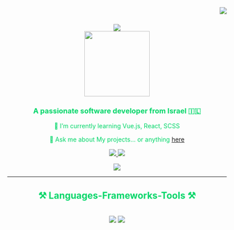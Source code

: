 <img align="right" src="https://visitor-badge.laobi.icu/badge?page_id=davislyu.davislyu" />

<h1 align="center" style="color: #00d668;">

<img src="https://readme-typing-svg.herokuapp.com/?font=Righteous&size=35&center=true&vCenter=true&width=500&height=70&duration=4000&lines=Hi+There!+👋;+I'm+Davis!&color=00d668" />

<div align="center">
  <img src="https://vuejs.org/images/logo.png" width="150" height="150"/>
</div>

</h1>


<h3 align="center" style="color: #00d668;">A passionate software developer from Israel 🇮🇱</h3>

<div align="center" style="color: #00d668;">

  

 🌱 I’m currently learning Vue.js, React, SCSS

💬 Ask me about My projects... or anything [here](https://github.com/davislyu/davislyu/issues)

 </div>

 <div align="center">



</div>

 

<div align="center" style="color: #00d668;"> 

  <a href="Davislyu@gmail.com">

  <img src="https://img.shields.io/badge/Gmail-333333?style=for-the-badge&logo=gmail&logoColor=red" />

  </a>

  <a href="https://linkedin.com/in/davis-lyubarsky-6058a3279" target="_blank">

  <img src="https://img.shields.io/badge/LinkedIn-0077B5?style=for-the-badge&logo=linkedin&logoColor=white" target="_blank" />

  </a>

  <a href="https://github.com/davislyu" target="_blank">

  <img src="https://img.shields.io/badge/Portfolio-FF5722?style=for-the-badge&logo=todoist&logoColor=white" target="_blank" /> <!-- sqlite, safari, google-chrome are other good icon options -->

  </a>

</div>

 <hr/>

 

<h2 align="center" style="color: #00d668;">⚒️ Languages-Frameworks-Tools ⚒️</h2>

<br/>

<div align="center">

  <img src="https://skillicons.dev/icons?i=react,vue,bootstrap,mui,html,css,scss,vscode,github,figma,tailwind,git,vite" />
    <img src="https://skillicons.dev/icons?i=nodejs,python,javascript,typescript,express,mongodb,redis,mysql,flask" /><br>

</div>

